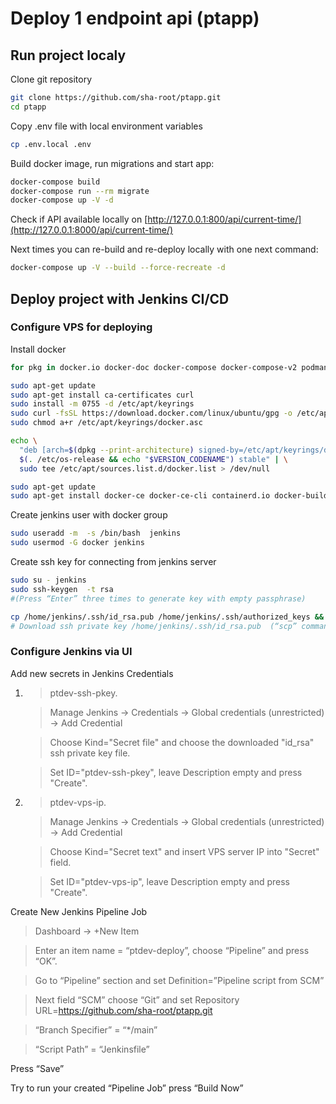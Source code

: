 # Deploy 1 endpoint api (ptapp)
## Run project localy 

Clone git repository

```sh
git clone https://github.com/sha-root/ptapp.git
cd ptapp
```

Copy .env file with local environment variables

```sh
cp .env.local .env
```

Build docker image, run migrations and start app:
```sh
docker-compose build
docker-compose run --rm migrate
docker-compose up -V -d
```

Check if API available locally on [http://127.0.0.1:800/api/current-time/](http://127.0.0.1:8000/api/current-time/)

Next times you can re-build  and re-deploy locally with one next command:
```sh
docker-compose up -V --build --force-recreate -d
```

## Deploy project with Jenkins CI/CD

### Configure VPS  for deploying

Install docker

```sh
for pkg in docker.io docker-doc docker-compose docker-compose-v2 podman-docker containerd runc; do sudo apt-get remove $pkg; done

sudo apt-get update
sudo apt-get install ca-certificates curl
sudo install -m 0755 -d /etc/apt/keyrings
sudo curl -fsSL https://download.docker.com/linux/ubuntu/gpg -o /etc/apt/keyrings/docker.asc
sudo chmod a+r /etc/apt/keyrings/docker.asc

echo \
  "deb [arch=$(dpkg --print-architecture) signed-by=/etc/apt/keyrings/docker.asc] https://download.docker.com/linux/ubuntu \
  $(. /etc/os-release && echo "$VERSION_CODENAME") stable" | \
  sudo tee /etc/apt/sources.list.d/docker.list > /dev/null

sudo apt-get update
sudo apt-get install docker-ce docker-ce-cli containerd.io docker-buildx-plugin docker-compose-plugin
```

Create jenkins user with docker group

```sh
sudo useradd -m  -s /bin/bash  jenkins
sudo usermod -G docker jenkins
```

Create ssh key for  connecting from jenkins server

```sh
sudo su - jenkins
sudo ssh-keygen  -t rsa 
#(Press “Enter” three times to generate key with empty passphrase)

cp /home/jenkins/.ssh/id_rsa.pub /home/jenkins/.ssh/authorized_keys && chmod 600 /home/jenkins/.ssh/authorized_keys
# Download ssh private key /home/jenkins/.ssh/id_rsa.pub  (“scp” command can be used)
```

### Configure Jenkins via UI

Add new secrets in Jenkins Credentials 

1. > ptdev-ssh-pkey.
   
   > Manage Jenkins -> Credentials -> Global credentials (unrestricted) -> Add Credential
   
   > Choose Kind="Secret file" and choose the downloaded "id_rsa" ssh private key file.
   
   > Set ID="ptdev-ssh-pkey", leave Description empty and press "Create".

4. > ptdev-vps-ip.
   
   > Manage Jenkins -> Credentials -> Global credentials (unrestricted) -> Add Credential

   > Choose Kind="Secret text" and insert VPS server IP into  "Secret" field.

   > Set ID="ptdev-vps-ip", leave Description empty and press "Create".


Create New Jenkins Pipeline Job


> Dashboard -> +New Item

> Enter an item name = “ptdev-deploy”, choose “Pipeline”  and press “OK”.
 
> Go to “Pipeline” section and set Definition=”Pipeline script from SCM”  

> Next field “SCM” choose “Git” and set Repository URL=https://github.com/sha-root/ptapp.git

> “Branch Specifier” = “*/main”

> “Script Path” = “Jenkinsfile”


Press “Save”


Try to run your created “Pipeline Job”  press “Build Now” 

